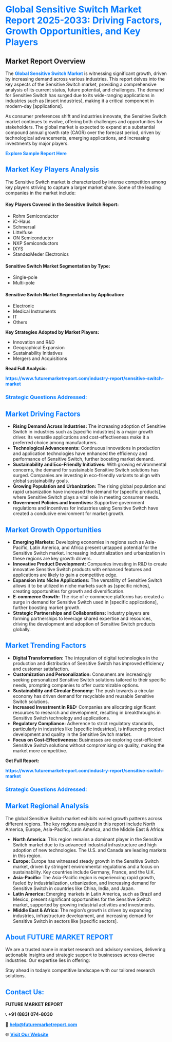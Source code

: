 <h1 style="color: #007BFF;">Global Sensitive Switch Market Report 2025-2033: Driving Factors, Growth Opportunities, and Key Players</h1>

<section id="overview">
<h2>Market Report Overview</h2>
<p>The <a href="https://www.futuremarketreport.com/industry-report/sensitive-switch-market" style="color: #007BFF; text-decoration: none;"><strong>Global Sensitive Switch Market</strong></a> is witnessing significant growth, driven by increasing demand across various industries. This report delves into the key aspects of the Sensitive Switch market, providing a comprehensive analysis of its current status, future potential, and challenges. The demand for Sensitive Switch has surged due to its wide-ranging applications in industries such as [insert industries], making it a critical component in modern-day [applications].</p>
<p>As consumer preferences shift and industries innovate, the Sensitive Switch market continues to evolve, offering both challenges and opportunities for stakeholders. The global market is expected to expand at a substantial compound annual growth rate (CAGR) over the forecast period, driven by technological advancements, emerging applications, and increasing investments by major players.</p>
</section>

<section id="overview">
<p><a href="https://www.futuremarketreport.com/request-sample/reportId=76143" style="color: #007BFF; text-decoration: none;"><strong>Explore Sample Report Here</strong></a></p>
</section>

<section id="key-players">
<h2 style="color: #007BFF;">Market Key Players Analysis</h2>
<p>The Sensitive Switch market is characterized by intense competition among key players striving to capture a larger market share. Some of the leading companies in the market include:</p>
<h4>Key Players Covered in the Sensitive Switch Report:</h4>
<ul><li>Rohm Semiconductor</li><li>iC-Haus</li><li>Schmersal</li><li>Littelfuse</li><li>ON Semiconductor</li><li>NXP Semiconductors</li><li>IXYS</li><li>StandexMeder Electronics</li></ul>
<h4>Sensitive Switch Market Segmentation by Type:</h4>
<ul><li>Single-pole</li><li>Multi-pole</li></ul>

<h4>Sensitive Switch Market Segmentation by Application:</h4>
<ul><li>Electronic</li><li>Medical Instruments</li><li>IT</li><li>Others</li></ul>
<p><strong>Key Strategies Adopted by Market Players:</strong></p>
<ul>
<li>Innovation and R&D</li>
<li>Geographical Expansion</li>
<li>Sustainability Initiatives</li>
<li>Mergers and Acquisitions</li>
</ul>
</section>

<section>
<p><strong>Read Full Analysis: </strong></p><a href="https://www.futuremarketreport.com/industry-report/sensitive-switch-market" style="color: #007BFF; text-decoration: none;"><strong>https://www.futuremarketreport.com/industry-report/sensitive-switch-market</strong></a>
<h3 style="color: #007BFF;">Strategic Questions Addressed:</h3>
</section>

<section id="driving-factors">
<h2 style="color: #007BFF;">Market Driving Factors</h2>
<ul>
<li><strong>Rising Demand Across Industries:</strong> The increasing adoption of Sensitive Switch in industries such as [specific industries] is a major growth driver. Its versatile applications and cost-effectiveness make it a preferred choice among manufacturers.</li>
<li><strong>Technological Advancements:</strong> Continuous innovations in production and application technologies have enhanced the efficiency and performance of Sensitive Switch, further boosting market demand.</li>
<li><strong>Sustainability and Eco-Friendly Initiatives:</strong> With growing environmental concerns, the demand for sustainable Sensitive Switch solutions has surged. Companies are investing in eco-friendly variants to align with global sustainability goals.</li>
<li><strong>Growing Population and Urbanization:</strong> The rising global population and rapid urbanization have increased the demand for [specific products], where Sensitive Switch plays a vital role in meeting consumer needs.</li>
<li><strong>Government Policies and Incentives:</strong> Supportive government regulations and incentives for industries using Sensitive Switch have created a conducive environment for market growth.</li>
</ul>
</section>

<section id="growth-opportunities">
<h2 style="color: #007BFF;">Market Growth Opportunities</h2>
<ul>
<li><strong>Emerging Markets:</strong> Developing economies in regions such as Asia-Pacific, Latin America, and Africa present untapped potential for the Sensitive Switch market. Increasing industrialization and urbanization in these regions are key growth drivers.</li>
<li><strong>Innovative Product Development:</strong> Companies investing in R&D to create innovative Sensitive Switch products with enhanced features and applications are likely to gain a competitive edge.</li>
<li><strong>Expansion into Niche Applications:</strong> The versatility of Sensitive Switch allows it to be utilized in niche markets such as [specific niches], creating opportunities for growth and diversification.</li>
<li><strong>E-commerce Growth:</strong> The rise of e-commerce platforms has created a surge in demand for Sensitive Switch used in [specific applications], further boosting market growth.</li>
<li><strong>Strategic Partnerships and Collaborations:</strong> Industry players are forming partnerships to leverage shared expertise and resources, driving the development and adoption of Sensitive Switch products globally.</li>
</ul>
</section>

<section id="trending-factors">
<h2 style="color: #007BFF;">Market Trending Factors</h2>
<ul>
<li><strong>Digital Transformation:</strong> The integration of digital technologies in the production and distribution of Sensitive Switch has improved efficiency and customer satisfaction.</li>
<li><strong>Customization and Personalization:</strong> Consumers are increasingly seeking personalized Sensitive Switch solutions tailored to their specific needs, prompting companies to offer customizable options.</li>
<li><strong>Sustainability and Circular Economy:</strong> The push towards a circular economy has driven demand for recyclable and reusable Sensitive Switch solutions.</li>
<li><strong>Increased Investment in R&D:</strong> Companies are allocating significant resources to research and development, resulting in breakthroughs in Sensitive Switch technology and applications.</li>
<li><strong>Regulatory Compliance:</strong> Adherence to strict regulatory standards, particularly in industries like [specific industries], is influencing product development and quality in the Sensitive Switch market.</li>
<li><strong>Focus on Cost-Effectiveness:</strong> Businesses are exploring cost-efficient Sensitive Switch solutions without compromising on quality, making the market more competitive.</li>
</ul>
</section>

<section>
<p><strong>Get Full Report: </strong></p><a href="https://www.futuremarketreport.com/industry-report/sensitive-switch-market" style="color: #007BFF; text-decoration: none;"><strong>https://www.futuremarketreport.com/industry-report/sensitive-switch-market</strong></a>
<h3 style="color: #007BFF;">Strategic Questions Addressed:</h3>
</section>


<section id="regional-analysis">
<h2 style="color: #007BFF;">Market Regional Analysis</h2>
<p>The global Sensitive Switch market exhibits varied growth patterns across different regions. The key regions analyzed in this report include North America, Europe, Asia-Pacific, Latin America, and the Middle East & Africa:</p>
<ul>
<li><strong>North America:</strong> This region remains a dominant player in the Sensitive Switch market due to its advanced industrial infrastructure and high adoption of new technologies. The U.S. and Canada are leading markets in this region.</li>
<li><strong>Europe:</strong> Europe has witnessed steady growth in the Sensitive Switch market, driven by stringent environmental regulations and a focus on sustainability. Key countries include Germany, France, and the U.K.</li>
<li><strong>Asia-Pacific:</strong> The Asia-Pacific region is experiencing rapid growth, fueled by industrialization, urbanization, and increasing demand for Sensitive Switch in countries like China, India, and Japan.</li>
<li><strong>Latin America:</strong> Emerging markets in Latin America, such as Brazil and Mexico, present significant opportunities for the Sensitive Switch market, supported by growing industrial activities and investments.</li>
<li><strong>Middle East & Africa:</strong> The region’s growth is driven by expanding industries, infrastructure development, and increasing demand for Sensitive Switch in sectors like [specific sectors].</li>
</ul>
</section>

<footer>
<h2 style="color: #007BFF;">About FUTURE MARKET REPORT</h2>
<p>We are a trusted name in market research and advisory services, delivering actionable insights and strategic support to businesses across diverse industries. Our expertise lies in offering:</p>

<p>Stay ahead in today’s competitive landscape with our tailored research solutions.</p>

<h2 style="color: #007BFF;">Contact Us:</h2>
<p><strong>FUTURE MARKET REPORT</strong></p>
<p>📞 <strong>+91 (883) 074-8030</strong></p>
<p>📧 <strong><a href="mailto:help@futuremarketreport.com" style="color: #007BFF;">help@futuremarketreport.com</a></strong></p>
<p>🌐 <strong><a href="https://www.futuremarketreport.com/" style="color: #007BFF;">Visit Our Website</a></strong></p>
</footer>